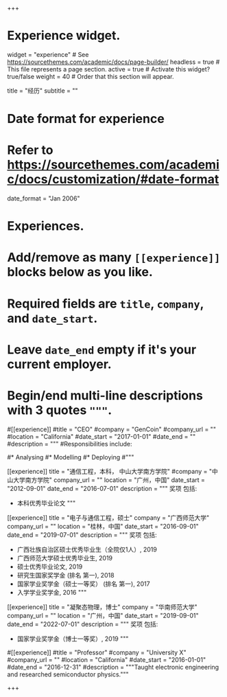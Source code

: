 +++
# Experience widget.
widget = "experience"  # See https://sourcethemes.com/academic/docs/page-builder/
headless = true  # This file represents a page section.
active = true  # Activate this widget? true/false
weight = 40  # Order that this section will appear.

title = "经历"
subtitle = ""

# Date format for experience
#   Refer to https://sourcethemes.com/academic/docs/customization/#date-format
date_format = "Jan 2006"

# Experiences.
#   Add/remove as many `[[experience]]` blocks below as you like.
#   Required fields are `title`, `company`, and `date_start`.
#   Leave `date_end` empty if it's your current employer.
#   Begin/end multi-line descriptions with 3 quotes `"""`.
#[[experience]]
  #title = "CEO"
  #company = "GenCoin"
  #company_url = ""
  #location = "California"
  #date_start = "2017-01-01"
  #date_end = ""
  #description = """
  #Responsibilities include:
  
  #* Analysing
  #* Modelling
  #* Deploying
  #"""

[[experience]]
  title = "通信工程，本科， 中山大学南方学院"
  #company = "中山大学南方学院"
  company_url = ""
  location = "广州，中国"
  date_start = "2012-09-01"
  date_end = "2016-07-01"
  description = """
  奖项 包括:
  
  * 本科优秀毕业论文
  """

[[experience]]
  title = "电子与通信工程，硕士"
  company = "广西师范大学"
  company_url = ""
  location = "桂林，中国"
  date_start = "2016-09-01"
  date_end = "2019-07-01"
  description = """
  奖项 包括:
  
  * 广西壮族自治区硕士优秀毕业生（全院仅1人）, 2019
  * 广西师范大学硕士优秀毕业生, 2019
  * 硕士优秀毕业论文, 2019 
  * 研究生国家奖学金 (排名 第一), 2018
  * 国家学业奖学金（硕士一等奖） (排名 第一), 2017
  * 入学学业奖学金, 2016
  """

[[experience]]
  title = "凝聚态物理，博士"
  company = "华南师范大学"
  company_url = ""
  location = "广州，中国"
  date_start = "2019-09-01"
  date_end = "2022-07-01"
  description = """
  奖项 包括:
  
  * 国家学业奖学金（博士一等奖）, 2019
  """

#[[experience]]
  #title = "Professor"
  #company = "University X"
  #company_url = ""
  #location = "California"
  #date_start = "2016-01-01"
  #date_end = "2016-12-31"
  #description = """Taught electronic engineering and researched semiconductor physics."""

+++
